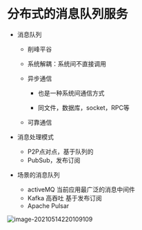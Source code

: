 # 分布式的消息队列服务

* 消息队列

  * 削峰平谷

  * 系统解耦：系统间不直接调用

  * 异步通信

    * 也是一种系统间通信方式

    * 同文件，数据库，socket，RPC等

  * 可靠通信

* 消息处理模式
  * P2P点对点，基于队列的
  * PubSub，发布订阅

* 场景的消息队列
  * activeMQ 当前应用最广泛的消息中间件
  * Kafka  高吞吐 基于发布订阅
  * Apache Pulsar

![image-20210514220109109](C:\Users\DELL\AppData\Roaming\Typora\typora-user-images\image-20210514220109109.png)